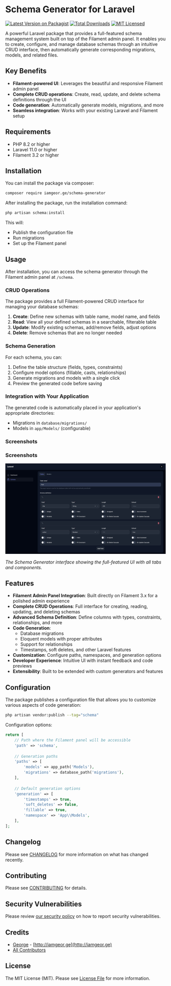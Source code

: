 # Schema Generator for Laravel

[![Latest Version on Packagist](https://img.shields.io/packagist/v/iamgeor.ge/schema-generator.svg?style=flat-square)](https://packagist.org/packages/iamgeor.ge/schema-generator)
[![Total Downloads](https://img.shields.io/packagist/dt/iamgeor.ge/schema-generator.svg?style=flat-square)](https://packagist.org/packages/iamgeor.ge/schema-generator)
[![MIT Licensed](https://img.shields.io/badge/license-MIT-brightgreen.svg?style=flat-square)](LICENSE.md)

A powerful Laravel package that provides a full-featured schema management system built on top of the Filament admin panel. It enables you to create, configure, and manage database schemas through an intuitive CRUD interface, then automatically generate corresponding migrations, models, and related files.

## Key Benefits

- **Filament-powered UI**: Leverages the beautiful and responsive Filament admin panel
- **Complete CRUD operations**: Create, read, update, and delete schema definitions through the UI
- **Code generation**: Automatically generate models, migrations, and more
- **Seamless integration**: Works with your existing Laravel and Filament setup

## Requirements

- PHP 8.2 or higher
- Laravel 11.0 or higher
- Filament 3.2 or higher

## Installation

You can install the package via composer:

```bash
composer require iamgeor.ge/schema-generator
```

After installing the package, run the installation command:

```bash
php artisan schema:install
```

This will:

- Publish the configuration file
- Run migrations
- Set up the Filament panel

## Usage

After installation, you can access the schema generator through the Filament admin panel at `/schema`.

### CRUD Operations

The package provides a full Filament-powered CRUD interface for managing your database schemas:

1. **Create**: Define new schemas with table name, model name, and fields
2. **Read**: View all your defined schemas in a searchable, filterable table
3. **Update**: Modify existing schemas, add/remove fields, adjust options
4. **Delete**: Remove schemas that are no longer needed

### Schema Generation

For each schema, you can:

1. Define the table structure (fields, types, constraints)
2. Configure model options (fillable, casts, relationships)
3. Generate migrations and models with a single click
4. Preview the generated code before saving

### Integration with Your Application

The generated code is automatically placed in your application's appropriate directories:

- Migrations in `database/migrations/`
- Models in `app/Models/` (configurable)

### Screenshots

[//]: # "Add some screenshots here when available"

### Screenshots

![Schema Generator Panel](screenshots/screenshot.jpg)

_The Schema Generator interface showing the full-featured UI with all tabs and components._

## Features

- **Filament Admin Panel Integration**: Built directly on Filament 3.x for a polished admin experience
- **Complete CRUD Operations**: Full interface for creating, reading, updating, and deleting schemas
- **Advanced Schema Definition**: Define columns with types, constraints, relationships, and more
- **Code Generation**:
  - Database migrations
  - Eloquent models with proper attributes
  - Support for relationships
  - Timestamps, soft deletes, and other Laravel features
- **Customization**: Configure paths, namespaces, and generation options
- **Developer Experience**: Intuitive UI with instant feedback and code previews
- **Extensibility**: Built to be extended with custom generators and features

## Configuration

The package publishes a configuration file that allows you to customize various aspects of code generation:

```bash
php artisan vendor:publish --tag="schema"
```

Configuration options:

```php
return [
    // Path where the Filament panel will be accessible
    'path' => 'schema',

    // Generation paths
    'paths' => [
        'models' => app_path('Models'),
        'migrations' => database_path('migrations'),
    ],

    // Default generation options
    'generation' => [
        'timestamps' => true,
        'soft_deletes' => false,
        'fillable' => true,
        'namespace' => 'App\\Models',
    ],
];
```

## Changelog

Please see [CHANGELOG](CHANGELOG.md) for more information on what has changed recently.

## Contributing

Please see [CONTRIBUTING](CONTRIBUTING.md) for details.

## Security Vulnerabilities

Please review [our security policy](../../security/policy) on how to report security vulnerabilities.

## Credits

- [George](https://github.com/iamgeorge-ge) - [http://iamgeor.ge](http://iamgeor.ge)
- [All Contributors](../../contributors)

## License

The MIT License (MIT). Please see [License File](LICENSE.md) for more information.
